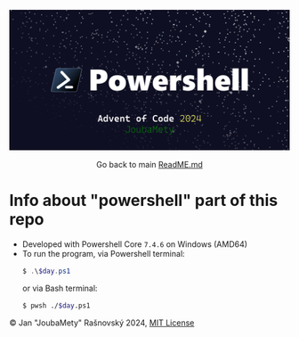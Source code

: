 ![Powershell Banner](/media/banner-powershell.webp)

<p align="center">
    Go back to main <a href="/ReadME.md">ReadME.md</a>
</p>

# Info about "powershell" part of this repo
* Developed with Powershell Core `7.4.6` on Windows (AMD64)
* To run the program, via Powershell terminal:
  ```powershell
  $ .\$day.ps1
  ```
  or via Bash terminal:
  ```sh
  $ pwsh ./$day.ps1
  ```

©️ Jan "JoubaMety" Rašnovský 2024, [MIT License](/LICENSE)